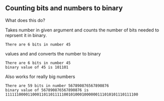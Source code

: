 ## Counting bits and numbers to binary
What does this do?

Takes number in given argument and counts the number of bits needed to reprsent it in binary. 

    There are 6 bits in number 45

values and and converts the number to binary

    There are 6 bits in number 45
    binary value of 45 is 101101

Also works for really big numbers

    There are 59 bits in number 567890876567890876
    binary value of 567890876567890876 is 11111100001100011011011111001010001000000111010101110111100
